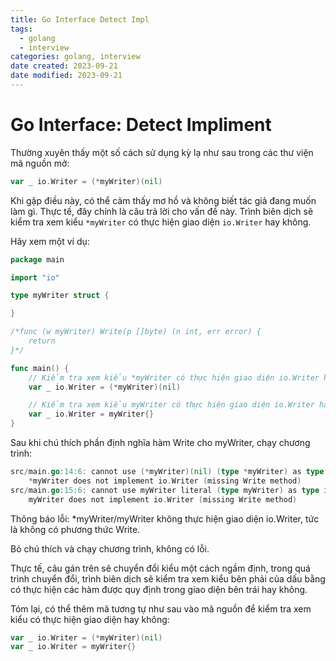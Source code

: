 ```yaml
---
title: Go Interface Detect Impl
tags:
  - golang
  - interview
categories: golang, interview
date created: 2023-09-21
date modified: 2023-09-21
---
```


# Go Interface: Detect Impliment

Thường xuyên thấy một số cách sử dụng kỳ lạ như sau trong các thư viện mã nguồn mở:

```go
var _ io.Writer = (*myWriter)(nil)
```

Khi gặp điều này, có thể cảm thấy mơ hồ và không biết tác giả đang muốn làm gì. Thực tế, đây chính là câu trả lời cho vấn đề này. Trình biên dịch sẽ kiểm tra xem kiểu `*myWriter` có thực hiện giao diện `io.Writer` hay không.

Hãy xem một ví dụ:

```go
package main

import "io"

type myWriter struct {

}

/*func (w myWriter) Write(p []byte) (n int, err error) {
	return
}*/

func main() {
    // Kiểm tra xem kiểu *myWriter có thực hiện giao diện io.Writer hay không
    var _ io.Writer = (*myWriter)(nil)

    // Kiểm tra xem kiểu myWriter có thực hiện giao diện io.Writer hay không
    var _ io.Writer = myWriter{}
}
```

Sau khi chú thích phần định nghĩa hàm Write cho myWriter, chạy chương trình:

```go
src/main.go:14:6: cannot use (*myWriter)(nil) (type *myWriter) as type io.Writer in assignment:
	*myWriter does not implement io.Writer (missing Write method)
src/main.go:15:6: cannot use myWriter literal (type myWriter) as type io.Writer in assignment:
	myWriter does not implement io.Writer (missing Write method)
```

Thông báo lỗi: *myWriter/myWriter không thực hiện giao diện io.Writer, tức là không có phương thức Write.

Bỏ chú thích và chạy chương trình, không có lỗi.

Thực tế, câu gán trên sẽ chuyển đổi kiểu một cách ngầm định, trong quá trình chuyển đổi, trình biên dịch sẽ kiểm tra xem kiểu bên phải của dấu bằng có thực hiện các hàm được quy định trong giao diện bên trái hay không.

Tóm lại, có thể thêm mã tương tự như sau vào mã nguồn để kiểm tra xem kiểu có thực hiện giao diện hay không:

```go
var _ io.Writer = (*myWriter)(nil)
var _ io.Writer = myWriter{}
```
